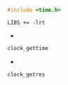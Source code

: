

```c
#include <time.h>

```


```shell
LIBS += -lrt
```




* 

```c
clock_gettime
```

* 

```c
clock_getres
```